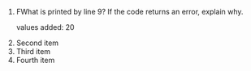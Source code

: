 <ol>
  <li>FWhat is printed by line 9? If the code returns an error, explain why. </li>
  <p> values added: 20 </p>
  <li>Second item</li>
  <li>Third item</li>
  <li>Fourth item</li>
</ol>
